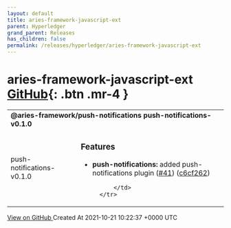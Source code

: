 ```yaml
---
layout: default
title: aries-framework-javascript-ext
parent: Hyperledger
grand_parent: Releases
has_children: false
permalink: /releases/hyperledger/aries-framework-javascript-ext
---
```


# aries-framework-javascript-ext <span class="fs-3 right-align">[GitHub](https://github.com/hyperledger/aries-framework-javascript-ext){: .btn .mr-4 }</span>


<div>
    <table>
        <tr>
            <td colspan="2">
                <b>
                    @aries-framework/push-notifications push-notifications-v0.1.0
                </b>
            </td>
        </tr>
        <tr>
            <td>
                <span class="chip">
                    push-notifications-v0.1.0
                </span>
            </td>
            <td>
                

### Features

* **push-notifications:** added push-notifications plugin ([#41](https://www.github.com/hyperledger/aries-framework-javascript-ext/issues/41)) ([c6cf262](https://www.github.com/hyperledger/aries-framework-javascript-ext/commit/c6cf262a21399cc55f3a1dab0e24831b96c2bb18))

            </td>
        </tr>
    </table>
    <a href="https://github.com/hyperledger/aries-framework-javascript-ext/releases/tag/push-notifications-v0.1.0" class=".btn">
        View on GitHub
    </a>
    <span class="right-align">
        Created At 2021-10-21 10:22:37 +0000 UTC
    </span>
</div>

